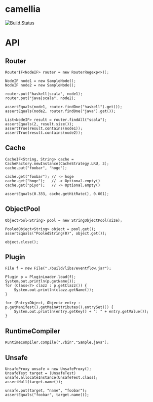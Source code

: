 # camellia

[![Build Status](https://travis-ci.org/itsubaki/camellia.svg?branch=master)](https://travis-ci.org/itsubaki/camellia)


# API

## Router

```
RouterIF<NodeIF> router = new RouterRegexp<>();

NodeIF node1 = new SampleNode();
NodeIF node2 = new SampleNode();

router.put("haskell|scala", node1);
router.put("java|scala", node2);

assertEquals(node1, router.findOne("haskell").get());
assertEquals(node2, router.findOne("java").get());

List<NodeIF> result = router.findAll("scala");
assertEquals(2, result.size());
assertTrue(result.contains(node1));
assertTrue(result.contains(node2));
```

## Cache

```
CacheIF<String, String> cache = CacheFactory.newInstance(CacheStrategy.LRU, 3);
cache.put("foobar", "hoge");

cache.get("foobar"); // -> hoge
cache.get("hoge");   // -> Optional.empty()
cache.get("piyo");   // -> Optional.empty()

assertEquals(0.333, cache.getHitRate(), 0.001);
```


## ObjectPool

```
ObjectPool<String> pool = new StringObjectPool(size);

PooledObject<String> object = pool.get();
assertEquals("PooledString(0)", object.get());

object.close();
```

## Plugin

```
File f = new File("./build/libs/eventflow.jar");

Plugin p = PluginLoader.load(f);
System.out.println(p.getName());
for (Class<?> clazz : p.getClazz()) {
	System.out.println(clazz.getName());
}

for (Entry<Object, Object> entry : p.getManifest().getMainAttributes().entrySet()) {
	System.out.println(entry.getKey() + ": " + entry.getValue());
}
```

## RuntimeCompiler

```
RuntimeCompiler.compile("./bin","Sample.java");
```

## Unsafe

```
UnsafeProxy unsafe = new UnsafeProxy();
UnsafeTest target = (UnsafeTest) unsafe.allocateInstance(UnsafeTest.class);
assertNull(target.name());

unsafe.put(target, "name", "foobar");
assertEquals("foobar", target.name());
```

